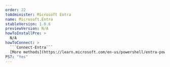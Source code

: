 ```yaml
---
order: 22
toAdminister: Microsoft Entra
name: Microsoft.Entra
stableVersion: 1.0.6
previewVersion: N/A
howToInstallPre: >
  N/A
howToConnect: >
  ```Connect-Entra```
  [More methods](https://learn.microsoft.com/en-us/powershell/entra-powershell/installation)
PS7: "Yes"
---
```

